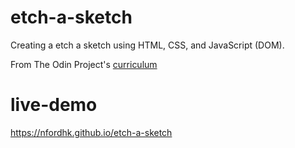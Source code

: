 # etch-a-sketch
Creating a etch a sketch using HTML, CSS, and JavaScript (DOM).

From The Odin Project's [curriculum](https://www.theodinproject.com/courses/web-development-101/lessons/etch-a-sketch-project)

# live-demo
https://nfordhk.github.io/etch-a-sketch
